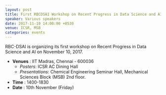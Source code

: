 ```yaml
---
layout: post
title: First RBCDSAI Workshop on Recent Progress in Data Science and AI
speaker: Various speakers
date: 2017-11-10 14:00:00 +0530
venue: ICSR, MSB
categories: events
---
```


RBC-DSAI is organizing its first workshop on Recent Progress in Data Science and AI on November 10, 2017.
<ul>
	<li>
		<b>Venues</b> : IIT Madras, Chennai - 600036
		<ul>
			<li> <i>Posters</i>: ICSR AC Dining Hall </li>
			<li> <i>Presentations</i>: Chemical Engineering Seminar Hall, Mechanical Sciences Block (MSB) 2nd floor.  </li>
		</ul>
	</li>
	<li><b>Time</b> : 1400-1830</li>
	<li><b>Date</b> : 10th November (Friday)</li>
</ul>
